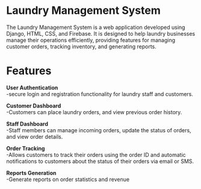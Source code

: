 # Laundry Management System<br/>

The Laundry Management System is a web application developed using Django, HTML, CSS, and Firebase. It is designed to help laundry businesses manage their operations efficiently, providing features for managing customer orders, tracking inventory, and generating reports.<br/>

# Features <br/>
**User Authentication**<br/>
-secure login and registration functionality for laundry staff and customers.<br/>
 
**Customer Dashboard**<br/>
 -Customers can place laundry orders, and view previous order history.<br/>
 
**Staff Dashboard**<br/>
-Staff members can manage incoming orders, update the status of orders, and view order details.<br/>

**Order Tracking**<br/>
-Allows customers to track their orders using the order ID and automatic notifications to customers about the status of their orders via email or SMS.<br/>

**Reports Generation**<br/>
-Generate reports on order statistics and revenue<br/>
